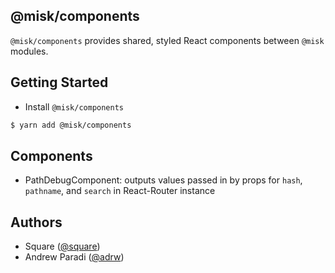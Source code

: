 @misk/components
---

`@misk/components` provides shared, styled React components between `@misk` modules.

Getting Started
---

- Install `@misk/components`

```bash
$ yarn add @misk/components
```

Components
---
- PathDebugComponent: outputs values passed in by props for `hash`, `pathname`, and `search` in React-Router instance

Authors
---
- Square ([@square](https://github.com/square/))
- Andrew Paradi ([@adrw](https://github.com/adrw/))